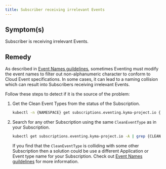 ```yaml
---
title: Subscriber receiving irrelevant Events
---
```


## Symptom(s)

Subscriber is receiving irrelevant Events. 

## Remedy

As described in [Event Names guildelines](../../05-technical-reference/evnt-01-event-names.md), sometimes Eventing must modify the event names to filter out non-alphanumeric character to conform to Cloud Event specifications.
In some cases, it can lead to a naming collision which can result into Subscribers receiving irrelevant Events.

Follow these steps to detect if it is the source of the problem:

1. Get the Clean Event Types from the status of the Subscription.
 
    ```bash
    kubectl -n {NAMESPACE} get subscriptions.eventing.kyma-project.io {NAME} -o jsonpath='{.status.cleanEventTypes}'
    ```

2. Search for any other Subscription using the same `CleanEventType` as in your Subscription.
    
    ```bash
    kubectl get subscriptions.eventing.kyma-project.io -A | grep {CLEAN_EVENT_TYPE}
    ```
    
    If you find that the `CleanEventType` is colliding with some other Subscription then a solution could be use a different Application or Event type name for your Subscription. 
    Check out [Event Names guildelines](../../05-technical-reference/evnt-01-event-names.md) for more information.
